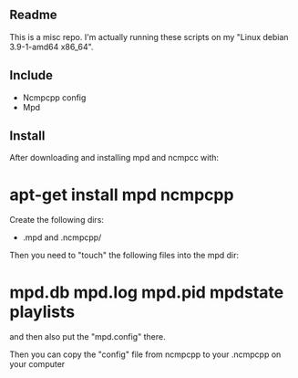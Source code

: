 Readme
------

This is a misc repo. I'm actually running these scripts
on my "Linux debian 3.9-1-amd64 x86_64".

Include
-------

- Ncmpcpp config
- Mpd

Install
-------

After downloading and installing mpd and ncmpcc with:

# apt-get install mpd ncmpcpp

Create the following dirs:

- .mpd and .ncmpcpp/

Then you need to "touch" the following files into the mpd dir:

# mpd.db  mpd.log  mpd.pid  mpdstate  playlists

and then also put the "mpd.config" there.

Then you can copy the "config" file from ncmpcpp to your .ncmpcpp on your computer


